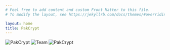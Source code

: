 ```yaml
---
# Feel free to add content and custom Front Matter to this file.
# To modify the layout, see https://jekyllrb.com/docs/themes/#overriding-theme-defaults

layout: home
title: PakCrypt 
---
```

![PakCrypt](.{{site.baseurl}}/assets/images/sublogo.png)
![Team](.{{site.baseurl}}/assets/images/landing_pg.png)
![PakCrypt](.{{site.baseurl}}/assets/images/logo.png)
